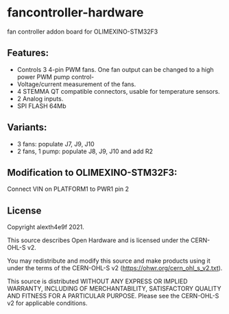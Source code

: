 # fancontroller-hardware
fan controller addon board for OLIMEXINO-STM32F3

## Features:

* Controls 3 4-pin PWM fans. One fan output can be changed to a high power PWM pump control-
* Voltage/current measurement of the fans.
* 4 STEMMA QT compatible connectors, usable for temperature sensors.
* 2 Analog inputs.
* SPI FLASH 64Mb 

## Variants:

* 3 fans: populate J7, J9, J10
* 2 fans, 1 pump: populate J8, J9, J10 and add R2

## Modification to OLIMEXINO-STM32F3:

Connect VIN on PLATFORM1 to PWR1 pin 2

## License

Copyright alexth4e9f 2021.

This source describes Open Hardware and is licensed under the CERN-OHL-S v2.

You may redistribute and modify this source and make products using it under the terms of the CERN-OHL-S v2 (https://ohwr.org/cern_ohl_s_v2.txt).

This source is distributed WITHOUT ANY EXPRESS OR IMPLIED WARRANTY, INCLUDING OF MERCHANTABILITY, SATISFACTORY QUALITY AND FITNESS FOR A PARTICULAR PURPOSE. Please see the CERN-OHL-S v2 for applicable conditions.